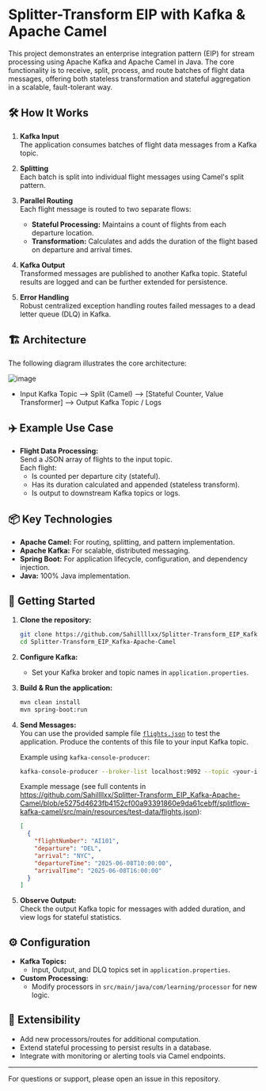# Splitter-Transform EIP with Kafka & Apache Camel

This project demonstrates an enterprise integration pattern (EIP) for stream processing using Apache Kafka and Apache Camel in Java. The core functionality is to receive, split, process, and route batches of flight data messages, offering both stateless transformation and stateful aggregation in a scalable, fault-tolerant way.

## 🛠️ How It Works

1. **Kafka Input**  
   The application consumes batches of flight data messages from a Kafka topic.

2. **Splitting**  
   Each batch is split into individual flight messages using Camel's split pattern.

3. **Parallel Routing**  
   Each flight message is routed to two separate flows:
   - **Stateful Processing:** Maintains a count of flights from each departure location.
   - **Transformation:** Calculates and adds the duration of the flight based on departure and arrival times.

4. **Kafka Output**  
   Transformed messages are published to another Kafka topic. Stateful results are logged and can be further extended for persistence.

5. **Error Handling**  
   Robust centralized exception handling routes failed messages to a dead letter queue (DLQ) in Kafka.

## 🏗️ Architecture

The following diagram illustrates the core architecture:

![image](https://github.com/user-attachments/assets/975c84fb-95c9-4500-acce-be15b7950c1d)

- Input Kafka Topic ⟶ Split (Camel) ⟶ [Stateful Counter, Value Transformer] ⟶ Output Kafka Topic / Logs

## ✈️ Example Use Case

- **Flight Data Processing:**  
  Send a JSON array of flights to the input topic.  
  Each flight:
    - Is counted per departure city (stateful).
    - Has its duration calculated and appended (stateless transform).
    - Is output to downstream Kafka topics or logs.

## 📦 Key Technologies

- **Apache Camel:** For routing, splitting, and pattern implementation.
- **Apache Kafka:** For scalable, distributed messaging.
- **Spring Boot:** For application lifecycle, configuration, and dependency injection.
- **Java:** 100% Java implementation.

## 🚀 Getting Started

1. **Clone the repository:**
    ```bash
    git clone https://github.com/Sahillllxx/Splitter-Transform_EIP_Kafka-Apache-Camel.git
    cd Splitter-Transform_EIP_Kafka-Apache-Camel
    ```

2. **Configure Kafka:**
    - Set your Kafka broker and topic names in `application.properties`.

3. **Build & Run the application:**
    ```bash
    mvn clean install
    mvn spring-boot:run
    ```

4. **Send Messages:**  
   You can use the provided sample file [`flights.json`](./flights.json) to test the application.
   Produce the contents of this file to your input Kafka topic.

   Example using `kafka-console-producer`:
   ```bash
   kafka-console-producer --broker-list localhost:9092 --topic <your-input-topic> < flights.json
   ```

   Example message (see full contents in https://github.com/Sahillllxx/Splitter-Transform_EIP_Kafka-Apache-Camel/blob/e5275d4623fb4152cf00a93391860e9da61cebff/splitflow-kafka-camel/src/main/resources/test-data/flights.json):
   ```json
   [
     {
       "flightNumber": "AI101",
       "departure": "DEL",
       "arrival": "NYC",
       "departureTime": "2025-06-08T10:00:00",
       "arrivalTime": "2025-06-08T16:00:00"
     }
   ]
   ```


5. **Observe Output:**  
   Check the output Kafka topic for messages with added duration, and view logs for stateful statistics.

## ⚙️ Configuration

- **Kafka Topics:**  
  - Input, Output, and DLQ topics set in `application.properties`.
- **Custom Processing:**  
  - Modify processors in `src/main/java/com/learning/processor` for new logic.

## 🧩 Extensibility

- Add new processors/routes for additional computation.
- Extend stateful processing to persist results in a database.
- Integrate with monitoring or alerting tools via Camel endpoints.

---

For questions or support, please open an issue in this repository.
